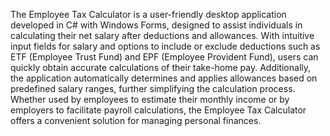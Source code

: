 The Employee Tax Calculator is a user-friendly desktop application developed in C# with Windows Forms, designed to assist individuals in calculating their net salary after deductions and allowances. With intuitive input fields for salary and options to include or exclude deductions such as ETF (Employee Trust Fund) and EPF (Employee Provident Fund), users can quickly obtain accurate calculations of their take-home pay. Additionally, the application automatically determines and applies allowances based on predefined salary ranges, further simplifying the calculation process. Whether used by employees to estimate their monthly income or by employers to facilitate payroll calculations, the Employee Tax Calculator offers a convenient solution for managing personal finances.
